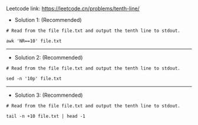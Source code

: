 Leetcode link: https://leetcode.cn/problems/tenth-line/ 

- Solution 1: (Recommended)
```
# Read from the file file.txt and output the tenth line to stdout.

awk 'NR==10' file.txt
```
---
- Solution 2: (Recommended)
```
# Read from the file file.txt and output the tenth line to stdout.

sed -n '10p' file.txt
```
---
- Solution 3: (Recommended)
```
# Read from the file file.txt and output the tenth line to stdout.

tail -n +10 file.txt | head -1
```

